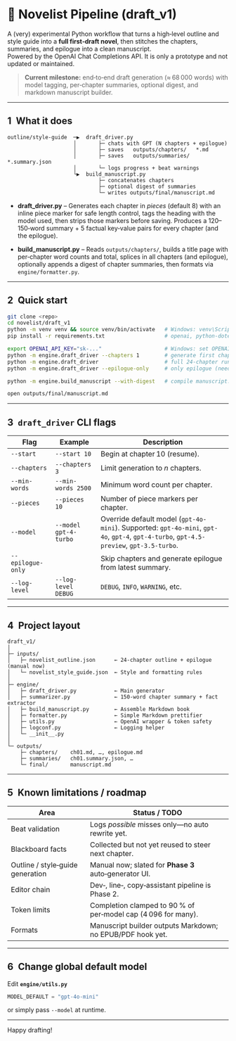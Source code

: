 # 🐍 Novelist Pipeline (draft_v1)

A (very) experimental Python workflow that turns a high‑level outline and style guide into a **full first‑draft novel**, then stitches the chapters, summaries, and epilogue into a clean manuscript.  
Powered by the OpenAI Chat Completions API. It is only a prototype and not updated or maintained. 

> **Current milestone:** end‑to‑end draft generation (≈ 68 000 words) with model tagging, per‑chapter summaries, optional digest, and markdown manuscript builder.

---

## 1 What it does

```
outline/style‑guide  ─▶  draft_driver.py
                     │       ├─ chats with GPT (N chapters + epilogue)
                     │       ├─ saves   outputs/chapters/   *.md
                     │       ├─ saves   outputs/summaries/ *.summary.json
                     │       └─ logs progress + beat warnings
                     └▶  build_manuscript.py
                             ├─ concatenates chapters
                             ├─ optional digest of summaries
                             └─ writes outputs/final/manuscript.md
```

* **draft_driver.py** – Generates each chapter in *pieces* (default 8) with an inline piece marker for safe length control, tags the heading with the model used, then strips those markers before saving.  Produces a 120–150‑word summary + 5 factual key‑value pairs for every chapter (and the epilogue).

* **build_manuscript.py** – Reads `outputs/chapters/`, builds a title page with per‑chapter word counts and total, splices in all chapters (and epilogue), optionally appends a digest of chapter summaries, then formats via `engine/formatter.py`.

---

## 2 Quick start

```bash
git clone <repo>
cd novelist/draft_v1
python -m venv venv && source venv/bin/activate   # Windows: venv\Scripts\activate
pip install -r requirements.txt                   # openai, python-dotenv, etc.

export OPENAI_API_KEY="sk-..."                    # Windows: set OPENAI_API_KEY=...
python -m engine.draft_driver --chapters 1        # generate first chapter
python -m engine.draft_driver                     # full 24‑chapter run + epilogue
python -m engine.draft_driver --epilogue-only     # only epilogue (needs summaries)

python -m engine.build_manuscript --with-digest   # compile manuscript.md

open outputs/final/manuscript.md
```

---

## 3 `draft_driver` CLI flags

| Flag | Example | Description |
|------|---------|-------------|
| `--start`      | `--start 10` | Begin at chapter 10 (resume). |
| `--chapters`   | `--chapters 3` | Limit generation to *n* chapters. |
| `--min-words`  | `--min-words 2500` | Minimum word count per chapter. |
| `--pieces`     | `--pieces 10` | Number of piece markers per chapter. |
| `--model`      | `--model gpt-4-turbo` | Override default model (`gpt-4o-mini`). Supported: `gpt-4o-mini`, `gpt-4o`, `gpt-4`, `gpt-4-turbo`, `gpt-4.5-preview`, `gpt-3.5-turbo`. |
| `--epilogue-only` |  | Skip chapters and generate epilogue from latest summary. |
| `--log-level`  | `--log-level DEBUG` | `DEBUG`, `INFO`, `WARNING`, etc. |

---

## 4 Project layout

```
draft_v1/
│
├─ inputs/
│   ├─ novelist_outline.json      ← 24‑chapter outline + epilogue (manual now)
│   └─ novelist_style_guide.json  ← Style and formatting rules
│
├─ engine/
│   ├─ draft_driver.py            ← Main generator
│   ├─ summarizer.py              ← 150‑word chapter summary + fact extractor
│   ├─ build_manuscript.py        ← Assemble Markdown book
│   ├─ formatter.py               ← Simple Markdown prettifier
│   ├─ utils.py                   ← OpenAI wrapper & token safety
│   ├─ logconf.py                 ← Logging helper
│   └─ __init__.py
│
└─ outputs/
    ├─ chapters/    ch01.md, …, epilogue.md
    ├─ summaries/   ch01.summary.json, …
    └─ final/       manuscript.md
```

---

## 5 Known limitations / roadmap

| Area | Status / TODO |
|------|---------------|
| Beat validation | Logs *possible* misses only—no auto rewrite yet. |
| Blackboard facts | Collected but not yet reused to steer next chapter. |
| Outline / style‑guide generation | Manual now; slated for **Phase 3** auto‑generator UI. |
| Editor chain | Dev‑, line‑, copy‑assistant pipeline is Phase 2. |
| Token limits | Completion clamped to 90 % of per‑model cap (4 096 for many). |
| Formats | Manuscript builder outputs Markdown; no EPUB/PDF hook yet. |

---

## 6 Change global default model

Edit **`engine/utils.py`**

```python
MODEL_DEFAULT = "gpt-4o-mini"
```

or simply pass `--model` at runtime.

---

Happy drafting!
